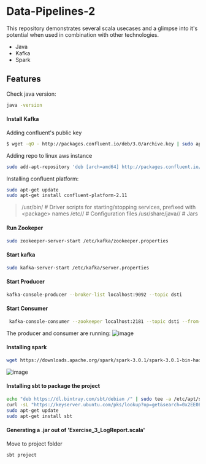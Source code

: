 # Data-Pipelines-2
This repository demonstrates several scala usecases and a glimpse into it's potential when used in combination with other technologies.
- Java
- Kafka
- Spark

## Features
Check java version:
```sh
java -version
```
#### Install Kafka

Adding confluent's public key
```sh
$ wget -qO - http://packages.confluent.io/deb/3.0/archive.key | sudo apt-key add -
```

Adding repo to linux aws instance
```sh
sudo add-apt-repository 'deb [arch=amd64] http://packages.confluent.io/deb/3.0 stable main'
```
Installing confluent platform:
```sh
sudo apt-get update
sudo apt-get install confluent-platform-2.11
```
> /usr/bin/     # Driver scripts for starting/stopping services, prefixed with &lt;package&gt; names
> /etc/<package>/            # Configuration files
> /usr/share/java/<package>/ # Jars

#### Run Zookeper

```sh
sudo zookeeper-server-start /etc/kafka/zookeeper.properties
```

#### Start kafka
```sh
sudo kafka-server-start /etc/kafka/server.properties
```
#### Start Producer
```sh
kafka-console-producer --broker-list localhost:9092 --topic dsti
```



#### Start Consumer
```sh
 kafka-console-consumer --zookeeper localhost:2181 --topic dsti --from-beginning
```
The producer and consumer are running:
  ![image](https://user-images.githubusercontent.com/38083799/119328092-088b8b80-bc84-11eb-9f50-15c33348f2f0.png)

#### Installing spark
```sh
wget https://downloads.apache.org/spark/spark-3.0.1/spark-3.0.1-bin-hadoop2.7.tgz
```
  
  ![image](https://user-images.githubusercontent.com/38083799/119328173-1e994c00-bc84-11eb-9eae-6dac982c264c.png)

 
#### Installing sbt to package the project
```sh
echo "deb https://dl.bintray.com/sbt/debian /" | sudo tee -a /etc/apt/sources.list.d/sbt.list
curl -sL "https://keyserver.ubuntu.com/pks/lookup?op=get&search=0x2EE0EA64E40A89B84B2DF73499E82A75642AC823" | sudo apt-key add
sudo apt-get update
sudo apt-get install sbt 
```
 
#### Generating a .jar out of 'Exercise_3_LogReport.scala'
 Move to project folder
 ```sh
 sbt project
 ```
